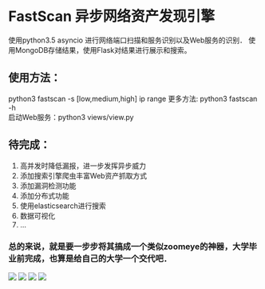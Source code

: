 # FastScan 异步网络资产发现引擎
使用python3.5 asyncio 进行网络端口扫描和服务识别以及Web服务的识别．
使用MongoDB存储结果，使用Flask对结果进行展示和搜索。
## 使用方法：
python3 fastscan -s [low,medium,high] ip range 
更多方法: python3 fastscan -h  
启动Web服务：python3 views/view.py　

## 待完成：
1. 高并发时降低漏报，进一步发挥异步威力　
2. 添加搜索引擎爬虫丰富Web资产抓取方式
3. 添加漏洞检测功能 
4. 添加分布式功能
5. 使用elasticsearch进行搜索  
6. 数据可视化
7. ...

### 总的来说，就是要一步步将其搞成一个类似zoomeye的神器，大学毕业前完成，也算是给自己的大学一个交代吧． 

![](https://github.com/BeWhoYouWantToBe/fastscan/blob/master/1.png)
![](https://github.com/BeWhoYouWantToBe/fastscan/blob/master/2.png) 
![](https://github.com/BeWhoYouWantToBe/fastscan/blob/master/3.png) 
![](https://github.com/BeWhoYouWantToBe/fastscan/blob/master/4.png) 
